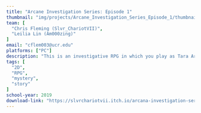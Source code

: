 ```yaml
---
title: "Arcane Investigation Series: Episode 1"
thumbnail: "img/projects/Arcane_Investigation_Series_Episode_1/thumbnail.png"
team: [
  "Chris Fleming (Slvr_ChariotVII)",
  "Leilia Lin (Am000zing)"
]
email: "cflem003@ucr.edu"
platforms: ["PC"]
description: "This is an investigative RPG in which you play as Tara Arceneaux, a freelance Arcana Detective that uses the mysterious power of the Justice Arcana to find the truth of the cyber attack that's at the center of a nearly two-year-old trial. The so-called \"decisive evidence\" is suspected to be hidden in a mental cloud called the MindNet, but with the mysterious AIs known only as the RKNA attempting to kill Tara at every turn, the light at the end of this tunnel grows yet dimmer for both the defense team and the defendant."
tags: [
  "2D", 
  "RPG", 
  "mystery", 
  "story"
]
school-year: 2019
download-link: "https://slvrchariotvii.itch.io/arcana-investigation-series-episode-1"
---
```


